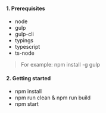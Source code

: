 #### 1. Prerequisites

- node
- gulp
- gulp-cli
- typings
- typescript
- ts-node

> For example: npm install -g gulp

#### 2. Getting started

- npm install
- npm run clean & npm run build
- npm start
